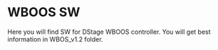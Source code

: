 # WBOOS SW
Here you will find SW for DStage WBOOS controller. You will get best information in WBOS_v1.2 folder.
